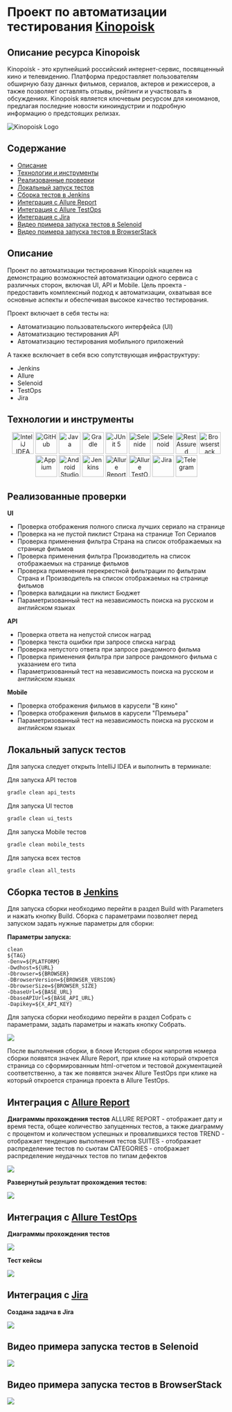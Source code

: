 # Проект по автоматизации тестирования [Kinopoisk](https://www.kinopoisk.ru/)

## Описание ресурса Kinopoisk
Kinopoisk - это крупнейший российский интернет-сервис, посвященный кино и телевидению. Платформа предоставляет пользователям обширную базу данных фильмов, сериалов, актеров и режиссеров, а также позволяет оставлять отзывы, рейтинги и участвовать в обсуждениях. Kinopoisk является ключевым ресурсом для киноманов, предлагая последние новости киноиндустрии и подробную информацию о предстоящих релизах.

![Kinopoisk Logo](images/logo/Kinopoisk_colored_logo_max.png)

## Содержание
- [Описание](#описание)
- [Технологии и инструменты](#технологии-и-инструменты)
- [Реализованные проверки](#реализованные-проверки)
- [Локальный запуск тестов](#локальный-запуск-тестов)
- [Сборка тестов в Jenkins](#сборка-тестов-в-jenkins)
- [Интеграция с Allure Report](#интеграция-с-allure-report)
- [Интеграция с Allure TestOps](#интеграция-с-allure-testops)
- [Интеграция с Jira](#интеграция-с-jira)
- [Видео примера запуска тестов в Selenoid](#Видео-примера-запуска-тестов-в-Selenoid)
- [Видео примера запуска тестов в BrowserStack](#Видео-примера-запуска-тестов-в-BrowserStack)

## Описание
Проект по автоматизации тестирования Kinopoisk нацелен на демонстрацию возможностей автоматизации одного сервиса с различных сторон, включая UI, API и Mobile. 
Цель проекта - предоставить комплексный подход к автоматизации, охватывая все основные аспекты и обеспечивая высокое качество тестирования. 

Проект включает в себя тесты на:
- Автоматизацию пользовательского интерфейса (UI)
- Автоматизацию тестирования API
- Автоматизацию тестирования мобильного приложений

А также всключает в себя всю сопутствующая инфраструктуру:
- Jenkins
- Allure
- Selenoid
- TestOps
- Jira 
 
## Технологии и инструменты

<div align="center" dir="auto">
<a href="https://www.jetbrains.com/idea/" rel="nofollow"><img alt="InteliJ IDEA" height="50" src="images/logo/Idea.svg" width="50" style="max-width: 100%;"></a>
<a href="https://github.com/"><img alt="GitHub" height="50" src="images/logo/GitHub.svg" width="50" style="max-width: 100%;"></a>  
<a href="https://www.java.com/" rel="nofollow"><img alt="Java" height="50" src="images/logo/Java.svg" width="50" style="max-width: 100%;"></a>
<a href="https://gradle.org/" rel="nofollow"><img alt="Gradle" height="50" src="images/logo/Gradle.svg" width="50" style="max-width: 100%;"></a>  
<a href="https://junit.org/junit5/" rel="nofollow"><img alt="JUnit 5" height="50" src="images/logo/Junit5.svg" width="50" style="max-width: 100%;"></a>
<a href="https://selenide.org/" rel="nofollow"><img alt="Selenide" height="50" src="images/logo/Selenide.svg" width="50" style="max-width: 100%;"></a>
<a href="https://aerokube.com/selenoid/" rel="nofollow"><img alt="Selenoid" height="50" src="images/logo/Selenoid.svg" width="50" style="max-width: 100%;"></a>
<a href="https://rest-assured.io/" rel="nofollow"><img alt="RestAssured" height="50" src="images/logo/RestAssured.svg" width="50" style="max-width: 100%;"></a>
<a href="https://www.browserstack.com/" rel="nofollow"><img alt="Browserstack" height="50" src="images/logo/Browserstack.svg" width="50" style="max-width: 100%;"></a>
<a href="https://appium.io/" rel="nofollow"><img alt="Appium" height="50" src="images/logo/Appium.svg" width="50" style="max-width: 100%;"></a>
<a href="https://developer.android.com/studio" rel="nofollow"><img alt="Android Studio" height="50" src="images/logo/Android_Studio.svg" width="50" style="max-width: 100%;"></a>
<a href="https://www.jenkins.io/" rel="nofollow"><img alt="Jenkins" height="50" src="images/logo/Jenkins.svg" width="50" style="max-width: 100%;"></a>
<a href="https://github.com/allure-framework/"><img alt="Allure Report" height="50" src="images/logo/Allure.svg" width="50" style="max-width: 100%;"></a>
<a href="https://qameta.io/" rel="nofollow"><img alt="Allure TestOps" height="50" src="images/logo/Allure_TO.svg" width="50" style="max-width: 100%;"></a>
<a href="https://www.atlassian.com/software/jira" rel="nofollow"><img alt="Jira" height="50" src="images/logo/Jira.svg" width="50" style="max-width: 100%;"></a>  
<a href="https://telegram.org/" rel="nofollow"><img alt="Telegram" height="50" src="images/logo/Telegram.svg" width="50" style="max-width: 100%;"></a>
</div>

## Реализованные проверки
**UI**
- Проверка отображения полного списка лучших сериало на странице
- Проверка на не пустой пиклист Страна на странице Топ Сериалов
- Проверка применения фильтра Страна на список отображаемых на странице фильмов
- Проверка применения фильтра Производитель на список отображаемых на странице фильмов
- Проверка применения перекрестной фильтрации по фильтрам Страна и Производитель на список отображаемых на странице фильмов
- Проверка валидации на пиклист Бюджет
- Параметризованный тест на независимость поиска на русском и английском языках

**API**
- Проверка ответа на непустой список наград
- Проверка текста ошибки при запросе списка наград
- Проверка непустого ответа при запросе рандомного фильма
- Проверка применения фильтра при запросе рандомного фильма с указанием его типа
- Параметризованный тест на независимость поиска на русском и английском языках

**Mobile**
- Проверка отображения фильмов в карусели "В кино"
- Проверка отображения фильмов в карусели "Премьера"
- Параметризованный тест на независимость поиска на русском и английском языках

## Локальный запуск тестов
Для запуска следует открыть IntelliJ IDEA и выполнить в терминале:


Для запуска API тестов

``` bash
gradle clean api_tests
```

Для запуска UI тестов

``` bash
gradle clean ui_tests
```

Для запуска Mobile тестов

``` bash
gradle clean mobile_tests
```

Для запуска всех тестов

``` bash
gradle clean all_tests
```

## Сборка тестов в [Jenkins](https://jenkins.autotests.cloud/job/27-Sylar777-Diplom-Kinopoisk/)
Для запуска сборки необходимо перейти в раздел Build with Parameters и нажать кнопку Build. Сборка с параметрами позволяет перед запуском задать нужные параметры для сборки:

**Параметры запуска:**
```
clean
${TAG}
-Denv=${PLATFORM}
-Dwdhost=${URL}
-Dbrowser=${BROWSER}
-DBrowserVersion=${BROWSER_VERSION}
-DbrowserSize=${BROWSER_SIZE}
-DbaseUrl=${BASE_URL}
-DbaseAPIUrl=${BASE_API_URL}
-Dapikey=${X_API_KEY}
```

Для запуска сборки необходимо перейти в раздел Собрать с параметрами, задать параметры и нажать кнопку Собрать.

<p dir="auto">
  <a href="images/screenshots/Jenkins.png">
    <img src="images/screenshots/Jenkins.png" style="max-width: 100%;">
  </a>
</p>

После выполнения сборки, в блоке История сборок напротив номера сборки появятся значек Allure Report, при клике на который откроется страница со сформированным html-отчетом и тестовой документацией соответственно, а так же появятся значек Allure TestOps при клике на который откроется страница проекта в Allure TestOps.

## Интеграция с [Allure Report](https://jenkins.autotests.cloud/job/27-Sylar777-Diplom-Kinopoisk/30/allure/)
**Диаграммы прохождения тестов**
ALLURE REPORT - отображает дату и время теста, общее количество запущенных тестов, а также диаграмму с процентом и количеством успешных и провалившихся тестов
TREND - отображает тенденцию выполнения тестов
SUITES - отображает распределение тестов по сьютам
CATEGORIES - отображает распределение неудачных тестов по типам дефектов

<p dir="auto">
  <a href="images/screenshots/AllureReport.png">
    <img src="images/screenshots/AllureReport.png" style="max-width: 100%;">
  </a>
</p>

**Развернутый результат прохождения тестов:**

<p dir="auto">
  <a href="images/screenshots/AllureResult.png">
    <img src="images/screenshots/AllureResult.png" style="max-width: 100%;">
  </a>
</p>

## Интеграция с [Allure TestOps](https://allure.autotests.cloud/project/4350/dashboards)
**Диаграммы прохождения тестов**

<p dir="auto">
  <a href="images/screenshots/TestOpsDashbord.png">
    <img src="images/screenshots/TestOpsDashbord.png" style="max-width: 100%;">
  </a>
</p>

**Тест кейсы**

<p dir="auto">
  <a href="images/screenshots/TestOpsTests.png">
    <img src="images/screenshots/TestOpsTests.png" style="max-width: 100%;">
  </a>
</p>

## Интеграция с [Jira](https://jira.autotests.cloud/)
**Создана задача в Jira**

<p dir="auto">
  <a href="images/screenshots/Jira.png">
    <img src="images/screenshots/Jira.png" style="max-width: 100%;">
  </a>
</p>

## Видео примера запуска тестов в Selenoid
<p dir="auto">
  <a href="images/screenshots/Jira.png">
    <img src="images/video/Selenoid.gif" style="max-width: 100%;">
  </a>
</p>

## Видео примера запуска тестов в BrowserStack
<p dir="auto">
  <a href="images/screenshots/Jira.png">
    <img src="images/video/mobile.gif" style="max-width: 100%;">
  </a>
</p>
